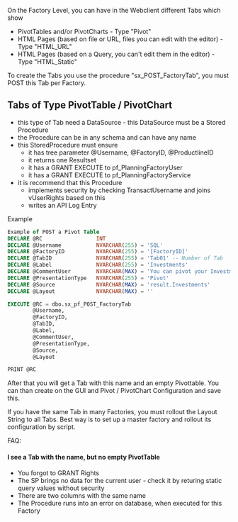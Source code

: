 On the Factory Level, you can have in the Webclient different Tabs which show
* PivotTables and/or PivotCharts - Type "Pivot"
* HTML Pages (based on file or URL, files you can edit with the editor) - Type "HTML_URL"
* HTML Pages (based on a Query, you can't edit them in the editor) - Type "HTML_Static"

To create the Tabs you use the procedure "sx_POST_FactoryTab", you must POST this Tab per Factory.


## Tabs of Type PivotTable / PivotChart
* this type of Tab need a DataSource - this DataSource must be a Stored Procedure
* the Procedure can be in any schema and can have any name
* this StoredProcedure must ensure
    * it has tree parameter @Username, @FactoryID, @ProductlineID
    * it returns one Resultset
    * it has a GRANT EXECUTE to pf_PlanningFactoryUser
    * it has a GRANT EXECUTE to pf_PlanningFactoryService
* it is recommend that this Procedure
    * implements security by checking TransactUsername and joins vUserRights based on this
    * writes an API Log Entry

Example
```` SQL
Example of POST a Pivot Table
DECLARE @RC					INT
DECLARE @Username 			NVARCHAR(255) = 'SQL'
DECLARE @FactoryID			NVARCHAR(255) = '[FactoryID]'
DECLARE @TabID				NVARCHAR(255) = 'Tab01' -- Number of Tab
DECLARE @Label				NVARCHAR(255) = 'Investments'
DECLARE @CommentUser		NVARCHAR(MAX) = 'You can pivot your Investments here.'
DECLARE @PresentationType	NVARCHAR(255) = 'Pivot'	
DECLARE @Source				NVARCHAR(MAX) = 'result.Investments'		
DECLARE @Layout				NVARCHAR(MAX) = ''

EXECUTE @RC = dbo.sx_pf_POST_FactoryTab 
		@Username,
		@FactoryID,
		@TabID,
		@Label,
		@CommentUser,
		@PresentationType,
		@Source,
		@Layout

PRINT @RC
```` 

After that you will get a Tab with this name and an empty Pivottable. You can than create on the GUI and Pivot / PivotChart Configuration and save this. 

If you have the same Tab in many Factories, you must rollout the Layout String to all Tabs. Best way is to set up a master factory and rollout its configuration by script.


FAQ:

#### I see a Tab with the name, but no empty PivotTable
* You forgot to GRANT Rights
* The SP brings no data for the current user - check it by returing static query values without security
* There are two columns with the same name
* The Procedure runs into an error on database, when executed for this Factory